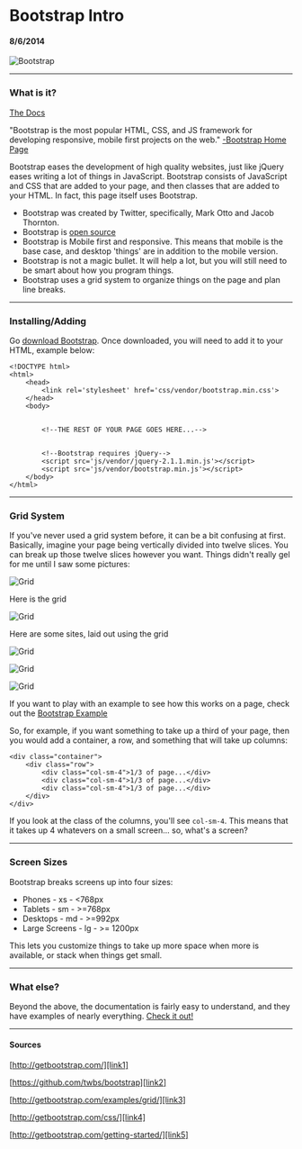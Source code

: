# Bootstrap Intro
#### 8/6/2014

![Bootstrap][img1]

---

### What is it?

[The Docs][link1]

"Bootstrap is the most popular HTML, CSS, and JS framework for developing responsive, mobile first projects on the web." [-Bootstrap Home Page][link1]

Bootstrap eases the development of high quality websites, just like jQuery eases writing a lot of things in JavaScript. Bootstrap consists of JavaScript and CSS that are added to your page, and then classes that are added to your HTML. In fact, this page itself uses Bootstrap.

* Bootstrap was created by Twitter, specifically, Mark Otto and Jacob Thornton.
* Bootstrap is [open source][link2]
* Bootstrap is Mobile first and responsive. This means that mobile is the base case, and desktop 'things' are in addition to the mobile version.
* Bootstrap is not a magic bullet. It will help a lot, but you will still need to be smart about how you program things.
* Bootstrap uses a grid system to organize things on the page and plan line breaks.

---

### Installing/Adding

Go [download Bootstrap][link5]. Once downloaded, you will need to add it to your HTML, example below:

```
<!DOCTYPE html>
<html>
	<head>
		<link rel='stylesheet' href='css/vendor/bootstrap.min.css'>
	</head>
	<body>
		

		<!--THE REST OF YOUR PAGE GOES HERE...-->


		<!--Bootstrap requires jQuery-->
		<script src='js/vendor/jquery-2.1.1.min.js'></script>
		<script src='js/vendor/bootstrap.min.js'></script>
	</body>
</html>
```

---

### Grid System

If you've never used a grid system before, it can be a bit confusing at first. Basically, imagine your page being vertically divided into twelve slices. You can break up those twelve slices however you want. Things didn't really gel for me until I saw some pictures:

![Grid][img2]

Here is the grid

![Grid][img3]

Here are some sites, laid out using the grid

![Grid][img4]

![Grid][img5]

![Grid][img6]

If you want to play with an example to see how this works on a page, check out the [Bootstrap Example][link3]

So, for example, if you want something to take up a third of your page, then you would add a container, a row, and something that will take up columns:

```
<div class="container">
	<div class="row">
		<div class="col-sm-4">1/3 of page...</div>
		<div class="col-sm-4">1/3 of page...</div>
		<div class="col-sm-4">1/3 of page...</div>
	</div>
</div>
```

If you look at the class of the columns, you'll see `col-sm-4`. This means that it takes up 4 whatevers on a small screen... so, what's a screen?

---

### Screen Sizes

Bootstrap breaks screens up into four sizes:

* Phones - xs - <768px
* Tablets - sm - >=768px
* Desktops - md - >=992px
* Large Screens - lg - >= 1200px

This lets you customize things to take up more space when more is available, or stack when things get small.

---

### What else?

Beyond the above, the documentation is fairly easy to understand, and they have examples of nearly everything. [Check it out!][link4]

---

#### Sources

[http://getbootstrap.com/][link1]

[https://github.com/twbs/bootstrap][link2]

[http://getbootstrap.com/examples/grid/][link3]

[http://getbootstrap.com/css/][link4]

[http://getbootstrap.com/getting-started/][link5]

[link1]: http://getbootstrap.com/
[link2]: https://github.com/twbs/bootstrap
[link3]: http://getbootstrap.com/examples/grid/
[link4]: http://getbootstrap.com/css/
[link5]: http://getbootstrap.com/getting-started/

[img1]: /assets/2014-08-06/bootstrap.png
[img2]: /assets/2014-08-06/12grid.png
[img3]: /assets/2014-08-06/grid1.png
[img4]: /assets/2014-08-06/grid2.png
[img5]: /assets/2014-08-06/grid3.png
[img6]: /assets/2014-08-06/grid4.png
